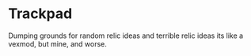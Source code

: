 # Trackpad

Dumping grounds for random relic ideas and terrible relic ideas
its like a vexmod, but mine, and worse.
